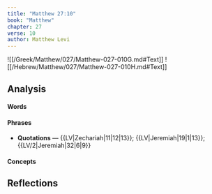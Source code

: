 ```yaml
---
title: "Matthew 27:10"
book: "Matthew"
chapter: 27
verse: 10
author: Matthew Levi
---
```

![[/Greek/Matthew/027/Matthew-027-010G.md#Text]]
![[/Hebrew/Matthew/027/Matthew-027-010H.md#Text]]

## Analysis

#### Words

#### Phrases
- **Quotations** — {{LV|Zechariah|11|12|13}}; {{LV|Jeremiah|19|1|13}}; {{LV/2|Jeremiah|32|6|9}}

#### Concepts

## Reflections
